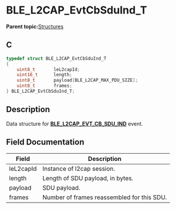 # BLE\_L2CAP\_EvtCbSduInd\_T

**Parent topic:**[Structures](GUID-06D6B68D-2F13-4AF3-9054-4592F7B9DAED.md)

## C

```c
typedef struct BLE_L2CAP_EvtCbSduInd_T
{
    uint8_t       leL2capId;
    uint16_t      length;
    uint8_t       payload[BLE_L2CAP_MAX_PDU_SIZE];
    uint8_t       frames;
} BLE_L2CAP_EvtCbSduInd_T;
```

## Description

Data structure for **[BLE\_L2CAP\_EVT\_CB\_SDU\_IND](GUID-08754DED-539F-4A79-819A-92C50CC7F476.md)** event.

## Field Documentation

|Field|Description|
|-----|-----------|
|leL2capId|Instance of l2cap session.|
|length|Length of SDU payload, in bytes.|
|payload|SDU payload.|
|frames|Number of frames reassembled for this SDU.|

